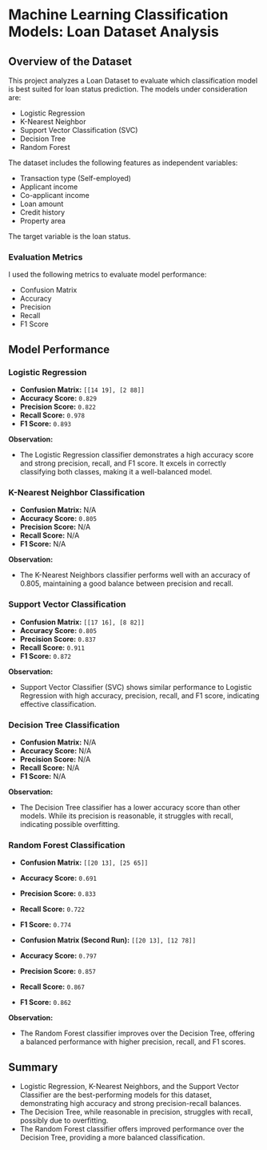 # Machine Learning Classification Models: Loan Dataset Analysis

## Overview of the Dataset

This project analyzes a Loan Dataset to evaluate which classification model is best suited for loan status prediction. The models under consideration are:

- Logistic Regression
- K-Nearest Neighbor
- Support Vector Classification (SVC)
- Decision Tree
- Random Forest

The dataset includes the following features as independent variables:
- Transaction type (Self-employed)
- Applicant income
- Co-applicant income
- Loan amount
- Credit history
- Property area

The target variable is the loan status.

### Evaluation Metrics
I used the following metrics to evaluate model performance:
- Confusion Matrix
- Accuracy
- Precision
- Recall
- F1 Score

## Model Performance

### Logistic Regression
- **Confusion Matrix:** `[[14 19], [2 88]]`
- **Accuracy Score:** `0.829`
- **Precision Score:** `0.822`
- **Recall Score:** `0.978`
- **F1 Score:** `0.893`

**Observation:**
- The Logistic Regression classifier demonstrates a high accuracy score and strong precision, recall, and F1 score. It excels in correctly classifying both classes, making it a well-balanced model.

### K-Nearest Neighbor Classification
- **Confusion Matrix:** N/A
- **Accuracy Score:** `0.805`
- **Precision Score:** N/A
- **Recall Score:** N/A
- **F1 Score:** N/A

**Observation:**
- The K-Nearest Neighbors classifier performs well with an accuracy of 0.805, maintaining a good balance between precision and recall.

### Support Vector Classification
- **Confusion Matrix:** `[[17 16], [8 82]]`
- **Accuracy Score:** `0.805`
- **Precision Score:** `0.837`
- **Recall Score:** `0.911`
- **F1 Score:** `0.872`

**Observation:**
- Support Vector Classifier (SVC) shows similar performance to Logistic Regression with high accuracy, precision, recall, and F1 score, indicating effective classification.

### Decision Tree Classification
- **Confusion Matrix:** N/A
- **Accuracy Score:** N/A
- **Precision Score:** N/A
- **Recall Score:** N/A
- **F1 Score:** N/A

**Observation:**
- The Decision Tree classifier has a lower accuracy score than other models. While its precision is reasonable, it struggles with recall, indicating possible overfitting.

### Random Forest Classification
- **Confusion Matrix:** `[[20 13], [25 65]]`
- **Accuracy Score:** `0.691`
- **Precision Score:** `0.833`
- **Recall Score:** `0.722`
- **F1 Score:** `0.774`

- **Confusion Matrix (Second Run):** `[[20 13], [12 78]]`
- **Accuracy Score:** `0.797`
- **Precision Score:** `0.857`
- **Recall Score:** `0.867`
- **F1 Score:** `0.862`

**Observation:**
- The Random Forest classifier improves over the Decision Tree, offering a balanced performance with higher precision, recall, and F1 scores.

## Summary
- Logistic Regression, K-Nearest Neighbors, and the Support Vector Classifier are the best-performing models for this dataset, demonstrating high accuracy and strong precision-recall balances.
- The Decision Tree, while reasonable in precision, struggles with recall, possibly due to overfitting.
- The Random Forest classifier offers improved performance over the Decision Tree, providing a more balanced classification.
